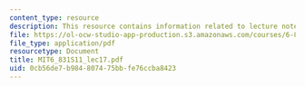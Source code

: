 ```yaml
---
content_type: resource
description: This resource contains information related to lecture notes.
file: https://ol-ocw-studio-app-production.s3.amazonaws.com/courses/6-831-user-interface-design-and-implementation-spring-2011/0cb56de7b984807475bbfe76ccba8423_MIT6_831S11_lec17.pdf
file_type: application/pdf
resourcetype: Document
title: MIT6_831S11_lec17.pdf
uid: 0cb56de7-b984-8074-75bb-fe76ccba8423
---
```

